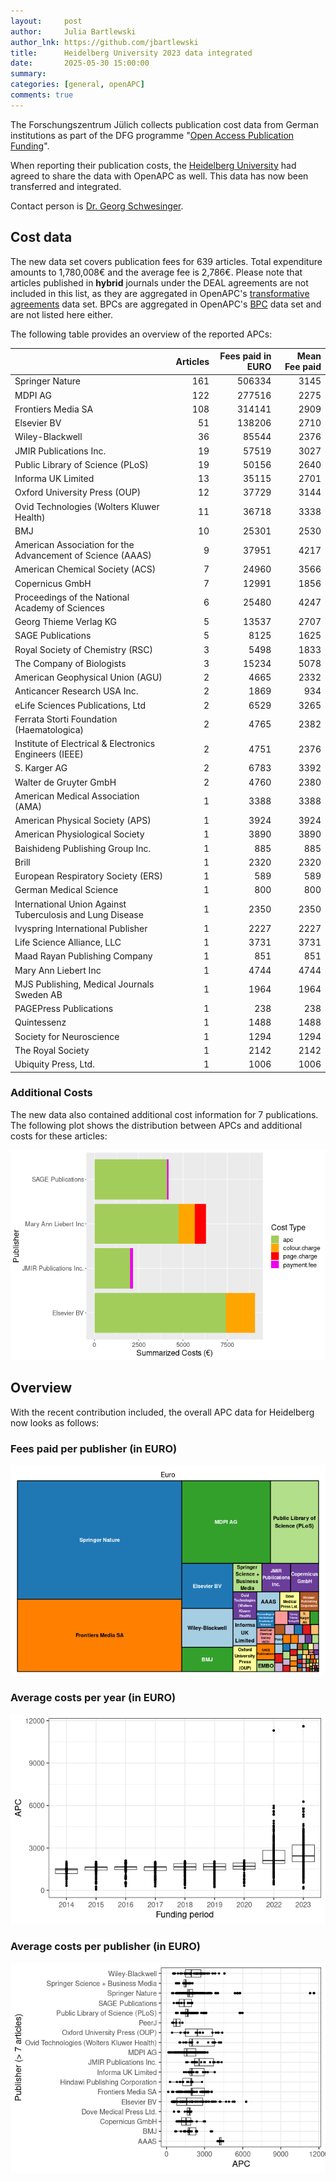 ```yaml
---
layout:     post
author:     Julia Bartlewski
author_lnk: https://github.com/jbartlewski
title:      Heidelberg University 2023 data integrated
date:       2025-05-30 15:00:00
summary:    
categories: [general, openAPC]
comments: true
---
```





The Forschungszentrum Jülich collects publication cost data from German institutions as part of the DFG programme "[Open Access Publication Funding](https://www.fz-juelich.de/en/zb/open-science/open-access/monitoring-dfg-oa-publication-funding)".

When reporting their publication costs, the [Heidelberg University](https://www.uni-heidelberg.de) had agreed to share the data with OpenAPC as well. This data has now been transferred and integrated.

Contact person is [Dr. Georg Schwesinger](mailto:publikationsfonds@ub.uni-heidelberg.de).

## Cost data



The new data set covers publication fees for 639 articles. Total expenditure amounts to 1,780,008€ and the average fee is 2,786€. Please note that articles published in **hybrid** journals under the DEAL agreements are not included in this list, as they are aggregated in OpenAPC's [transformative agreements](https://github.com/OpenAPC/openapc-de/tree/master/data/transformative_agreements) data set. BPCs are aggregated in OpenAPC's [BPC](https://github.com/OpenAPC/openapc-de/blob/master/data/bpc.csv) data set and are not listed here either.

The following table provides an overview of the reported APCs: 



|                                                           | Articles| Fees paid in EURO| Mean Fee paid|
|:----------------------------------------------------------|--------:|-----------------:|-------------:|
|Springer Nature                                            |      161|            506334|          3145|
|MDPI AG                                                    |      122|            277516|          2275|
|Frontiers Media SA                                         |      108|            314141|          2909|
|Elsevier BV                                                |       51|            138206|          2710|
|Wiley-Blackwell                                            |       36|             85544|          2376|
|JMIR Publications Inc.                                     |       19|             57519|          3027|
|Public Library of Science (PLoS)                           |       19|             50156|          2640|
|Informa UK Limited                                         |       13|             35115|          2701|
|Oxford University Press (OUP)                              |       12|             37729|          3144|
|Ovid Technologies (Wolters Kluwer Health)                  |       11|             36718|          3338|
|BMJ                                                        |       10|             25301|          2530|
|American Association for the Advancement of Science (AAAS) |        9|             37951|          4217|
|American Chemical Society (ACS)                            |        7|             24960|          3566|
|Copernicus GmbH                                            |        7|             12991|          1856|
|Proceedings of the National Academy of Sciences            |        6|             25480|          4247|
|Georg Thieme Verlag KG                                     |        5|             13537|          2707|
|SAGE Publications                                          |        5|              8125|          1625|
|Royal Society of Chemistry (RSC)                           |        3|              5498|          1833|
|The Company of Biologists                                  |        3|             15234|          5078|
|American Geophysical Union (AGU)                           |        2|              4665|          2332|
|Anticancer Research USA Inc.                               |        2|              1869|           934|
|eLife Sciences Publications, Ltd                           |        2|              6529|          3265|
|Ferrata Storti Foundation (Haematologica)                  |        2|              4765|          2382|
|Institute of Electrical & Electronics Engineers (IEEE)     |        2|              4751|          2376|
|S. Karger AG                                               |        2|              6783|          3392|
|Walter de Gruyter GmbH                                     |        2|              4760|          2380|
|American Medical Association (AMA)                         |        1|              3388|          3388|
|American Physical Society (APS)                            |        1|              3924|          3924|
|American Physiological Society                             |        1|              3890|          3890|
|Baishideng Publishing Group Inc.                           |        1|               885|           885|
|Brill                                                      |        1|              2320|          2320|
|European Respiratory Society (ERS)                         |        1|               589|           589|
|German Medical Science                                     |        1|               800|           800|
|International Union Against Tuberculosis and Lung Disease  |        1|              2350|          2350|
|Ivyspring International Publisher                          |        1|              2227|          2227|
|Life Science Alliance, LLC                                 |        1|              3731|          3731|
|Maad Rayan Publishing Company                              |        1|               851|           851|
|Mary Ann Liebert Inc                                       |        1|              4744|          4744|
|MJS Publishing, Medical Journals Sweden AB                 |        1|              1964|          1964|
|PAGEPress Publications                                     |        1|               238|           238|
|Quintessenz                                                |        1|              1488|          1488|
|Society for Neuroscience                                   |        1|              1294|          1294|
|The Royal Society                                          |        1|              2142|          2142|
|Ubiquity Press, Ltd.                                       |        1|              1006|          1006|


### Additional Costs



The new data also contained additional cost information for 7 publications. The following plot shows the distribution between APCs and additional costs for these articles:


![plot of chunk additional_costs_heidelberg_2025_05_30_full](/figure/additional_costs_heidelberg_2025_05_30_full-1.png)

## Overview

With the recent contribution included, the overall APC data for Heidelberg now looks as follows:

### Fees paid per publisher (in EURO)

![plot of chunk tree_heidelberg_2025_05_30_full](/figure/tree_heidelberg_2025_05_30_full-1.png)

###  Average costs per year (in EURO)

![plot of chunk box_heidelberg_2025_05_30_year_full](/figure/box_heidelberg_2025_05_30_year_full-1.png)

###  Average costs per publisher (in EURO)

![plot of chunk box_heidelberg_2025_05_30_publisher_full](/figure/box_heidelberg_2025_05_30_publisher_full-1.png)
